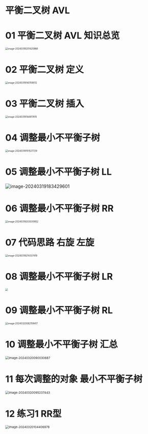# 平衡二叉树 AVL



# 01 平衡二叉树 AVL 知识总览

<img src="https://cvp.oss-cn-shanghai.aliyuncs.com/picgo/202403182014971.png" alt="image-20240318201420868" style="zoom:50%;" />



# 02 平衡二叉树 定义

<img src="https://cvp.oss-cn-shanghai.aliyuncs.com/picgo/202403191401178.png" alt="image-20240319140159012" style="zoom:50%;" />



# 03 平衡二叉树 插入

<img src="https://cvp.oss-cn-shanghai.aliyuncs.com/picgo/202403191449990.png" alt="image-20240319144917815" style="zoom:50%;" />



# 04 调整最小不平衡子树

<img src="https://cvp.oss-cn-shanghai.aliyuncs.com/picgo/202403191515809.png" alt="image-20240319151527729" style="zoom:50%;" />



# 05 调整最小不平衡子树 LL

![image-20240319183429601](https://cvp.oss-cn-shanghai.aliyuncs.com/picgo/202403191834047.png)

# 06 调整最小不平衡子树 RR

<img src="https://cvp.oss-cn-shanghai.aliyuncs.com/picgo/202403192030290.png" alt="image-20240319203030952" style="zoom:50%;" />



# 07 代码思路 右旋 左旋

<img src="https://cvp.oss-cn-shanghai.aliyuncs.com/picgo/202403192143690.png" alt="image-20240319214337419" style="zoom:50%;" />

# 08 调整最小不平衡子树 LR

<img src="https://cvp.oss-cn-shanghai.aliyuncs.com/picgo/202403200748904.png" style="zoom:50%;" />



# 09 调整最小不平衡子树 RL

<img src="https://cvp.oss-cn-shanghai.aliyuncs.com/picgo/202403200821734.png" alt="image-20240320082159417" style="zoom:50%;" />



# 10 调整最小不平衡子树 汇总

<img src="https://cvp.oss-cn-shanghai.aliyuncs.com/picgo/202403200900954.png" alt="image-20240320090030687" style="zoom:67%;" />

# 11 每次调整的对象 最小不平衡子树

<img src="https://cvp.oss-cn-shanghai.aliyuncs.com/picgo/202403200952657.png" alt="image-20240320095237443" style="zoom:67%;" />

# 12 练习1 RR型

<img src="https://cvp.oss-cn-shanghai.aliyuncs.com/picgo/202403201044137.png" alt="image-20240320104406978" style="zoom: 67%;" />
